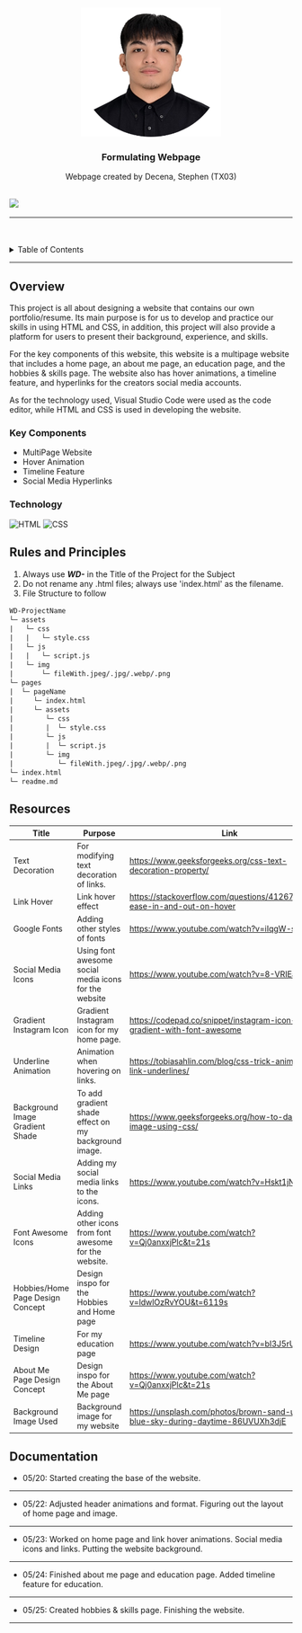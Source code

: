 <a name="readme-top"/>

<br/>

<br />
<div align="center">
  <a href="https://github.com/sdecena/">
  <!-- TODO: If you want to add logo or banner you can add it here -->
    <img src="./assets/img/picModified.png" alt="" width="250" height="230">
  </a>
<!-- TODO: Change Title to the name of the title of your Project -->
  <h3 align="center">Formulating Webpage</h3>
</div>
<!-- TODO: Make a short description -->
<div align="center">
 Webpage created by Decena, Stephen (TX03)
</div>

<br />

<!-- TODO: Change the zyx-0314 into your github username  -->
<!-- TODO: Change the WD-Template-Project into the same name of your folder -->
![](https://visit-counter.vercel.app/counter.png?page=sdecena/WD-Seatwork-2)

---

<br />
<br />

<!-- TODO: If you want to add more layers for your readme -->
<details>
  <summary>Table of Contents</summary>
  <ol>
    <li>
      <a href="#overview">Overview</a>
      <ol>
        <li>
          <a href="#key-components">Key Components</a>
        </li>
        <li>
          <a href="#technology">Technology</a>
        </li>
      </ol>
    </li>
    <li>
      <a href="#rules-and-principles">Rules and Principles</a>
    </li>
    <li>
      <a href="#resources">Resources</a>
    </li>
        <li>
      <a href="#documentation">Documentation</a>
    </li>
  </ol>
</details>

---

## Overview

<!-- TODO: To be changed -->
<!-- The following are just sample -->
<!-- Description of the project in details. -->

<!-- Guiding Question:
- What is the project
- Whats the purpose
- What are key components
- What technology used and how it is used -->

This project is all about designing a website that contains our own portfolio/resume. Its main
purpose is for us to develop and practice our skills in using HTML and CSS, in addition, this
project will also provide a platform for users to present their background, experience, and skills. 

For the key components of this website, this website is a multipage website that includes a 
home page, an about me page, an education page, and the hobbies & skills page. The website 
also has hover animations, a timeline feature, and hyperlinks for the creators social media 
accounts.

As for the technology used, Visual Studio Code were used as the code editor, while HTML and 
CSS is used in developing the website.


### Key Components
<!-- TODO: List of Key Components -->
<!-- The following are just sample -->
- MultiPage Website
- Hover Animation
- Timeline Feature
- Social Media Hyperlinks


### Technology
<!-- TODO: List of Technology Used -->
![HTML](https://img.shields.io/badge/HTML-E34F26?style=for-the-badge&logo=html5&logoColor=white)
![CSS](https://img.shields.io/badge/CSS-1572B6?style=for-the-badge&logo=css3&logoColor=white)


## Rules and Principles
1. Always use ***WD-*** in the Title of the Project for the Subject
2. Do not rename any .html files; always use 'index.html' as the filename.
3. File Structure to follow

```
WD-ProjectName
└─ assets
|   └─ css
|   |   └─ style.css
|   └─ js
|   |   └─ script.js
|   └─ img
|       └─ fileWith.jpeg/.jpg/.webp/.png
└─ pages
|  └─ pageName
|     └─ index.html
|     └─ assets
|        └─ css
|        |  └─ style.css
|        └─ js
|        |  └─ script.js
|        └─ img
|           └─ fileWith.jpeg/.jpg/.webp/.png
└─ index.html
└─ readme.md
```

## Resources

<!-- TODO: Add References -->
| Title | Purpose | Link |
|-|-|-|
| Text Decoration | For modifying text decoration of links. | https://www.geeksforgeeks.org/css-text-decoration-property/ |
| Link Hover | Link hover effect | https://stackoverflow.com/questions/41267357/css-ease-in-and-out-on-hover |
| Google Fonts | Adding other styles of fonts | https://www.youtube.com/watch?v=iIqgW-stZmE |
| Social Media Icons | Using font awesome social media icons for the website | https://www.youtube.com/watch?v=8-VRIEaIKqI |
| Gradient Instagram Icon | Gradient Instagram icon for my home page. | https://codepad.co/snippet/instagram-icon-gradient-with-font-awesome |
| Underline Animation | Animation when hovering on links. | https://tobiasahlin.com/blog/css-trick-animating-link-underlines/ |
| Background Image Gradient Shade  | To add gradient shade effect on my background image. | https://www.geeksforgeeks.org/how-to-darken-an-image-using-css/ |
| Social Media Links  | Adding my social media links to the icons. | https://www.youtube.com/watch?v=Hskt1jN7JTc|
| Font Awesome Icons  | Adding other icons from font awesome for the website. | https://www.youtube.com/watch?v=Qj0anxxjPlc&t=21s |
| Hobbies/Home Page Design Concept | Design inspo for the Hobbies and Home page | https://www.youtube.com/watch?v=ldwlOzRvYOU&t=6119s |
| Timeline Design | For my education page | https://www.youtube.com/watch?v=bI3J5rUonEg |
| About Me Page Design Concept | Design inspo for the About Me page | https://www.youtube.com/watch?v=Qj0anxxjPlc&t=21s |
| Background Image Used | Background image for my website | https://unsplash.com/photos/brown-sand-under-blue-sky-during-daytime-86UVUXh3djE |


## Documentation
- 05/20: Started creating the base of the website.
---
- 05/22: Adjusted header animations and format.
Figuring out the layout of home page and image.
---
- 05/23: Worked on home page and link hover animations.
Social media icons and links.
Putting the website background.
---
- 05/24: Finished about me page and education page.
Added timeline feature for education.
---
- 05/25: Created hobbies & skills page.
Finishing the website.

---